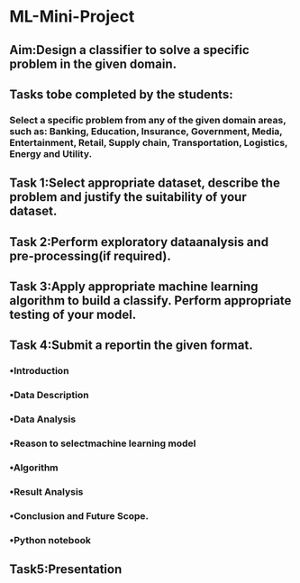 # ML-Mini-Project
## Aim:Design a classifier to solve a specific problem in the given domain.
## Tasks tobe completed by the students: 
### Select a specific problem from any of the given domain areas, such as: Banking, Education, Insurance, Government, Media, Entertainment, Retail, Supply chain, Transportation, Logistics, Energy and Utility. 

## Task 1:Select appropriate dataset, describe the problem and justify the suitability of your dataset.
## Task 2:Perform exploratory dataanalysis and pre-processing(if required). 
## Task 3:Apply appropriate machine learning algorithm to build a classify. Perform appropriate testing of your model.
## Task 4:Submit a reportin the given format.
### •Introduction
### •Data Description
### •Data Analysis
### •Reason to selectmachine learning model
### •Algorithm
### •Result Analysis
### •Conclusion and Future Scope.
### •Python notebook

## Task5:Presentation
